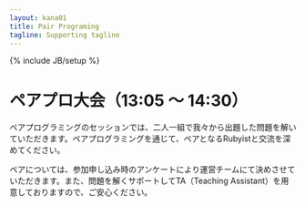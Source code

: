 ```yaml
---
layout: kana01
title: Pair Programing
tagline: Supporting tagline
---
```

{% include JB/setup %}

# ペアプロ大会（13:05 〜 14:30）

ペアプログラミングのセッションでは、二人一組で我々から出題した問題を解いていただきます。ペアプログラミングを通じて、ペアとなるRubyistと交流を深めてください。

ペアについては、参加申し込み時のアンケートにより運営チームにて決めさせていただきます。また、問題を解くサポートしてTA（Teaching Assistant）を用意しておりますので、ご安心ください。


